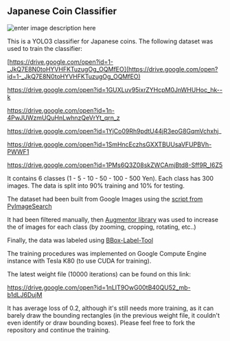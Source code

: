 ## Japanese Coin Classifier

![enter image description here](https://lh3.googleusercontent.com/y0xSNmb5cHf2z4AZSTRBfyITMM20dgYeS7ZH7MoegMIrnOe79UkoIUMExfxa2SD33vHQPZYKt_Ne)

This is a YOLO3 classifier for Japanese coins.
The following dataset was used to train the classifier:

[https://drive.google.com/open?id=1-_JkQ7E8N0toHYVHFKTuzugOg_OQMfEO](https://drive.google.com/open?id=1-_JkQ7E8N0toHYVHFKTuzugOg_OQMfEO)

https://drive.google.com/open?id=1GUXLuv95ixrZYHcpM0JnWHUHoc_hk--k

https://drive.google.com/open?id=1n-4PwJUWzmUQuHnLwhnzQeVrYt_qrn_z

https://drive.google.com/open?id=1YjCo09Rh9pdtU44jR3eoG8GqmVchxhj_

https://drive.google.com/open?id=1SmHncEczhsGXXTBUUsaVFUPBVh-PWWF1

https://drive.google.com/open?id=1PMs6Q3Z08skZWCAmjBtd8-Sff9R_I6Z5

It contains 6 classes (1 - 5 - 10 - 50 - 100 - 500 Yen). Each class has 300 images.
The data is split into 90% training and 10% for testing.

The dataset had been built from Google Images using the [script from PyImageSearch](https://www.pyimagesearch.com/2017/12/04/how-to-create-a-deep-learning-dataset-using-google-images/)

It had been filtered manually, then [Augmentor library](https://github.com/mdbloice/Augmentor) was used to increase the of images for each class (by zooming, cropping, rotating, etc..)  

Finally, the data was labeled using [BBox-Label-Tool](https://github.com/puzzledqs/BBox-Label-Tool)

The training procedures was implemented on Google Compute Engine instance with Tesla K80 (to use CUDA for training).

The latest weight file (10000 iterations) can be found on this link:

https://drive.google.com/open?id=1nLIT9OwG00tB40QU52_mb-b1dLJ6DujM

It has average loss of 0.2, although it's still needs more training, as it can barely draw the bounding rectangles (in the previous weight file, it couldn't even identify or draw bounding boxes).
Please feel free to fork the repository and continue the training.


  

